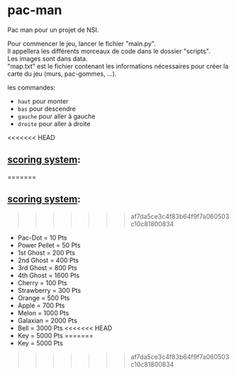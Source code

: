 # pac-man


Pac man pour un projet de NSI.


Pour commencer le jeu, lancer le fichier "main.py".  
Il appellera les différents morceaux de code dans le dossier "scripts".  
Les images sont dans data.  
"map.txt" est le fichier contenant les informations nécessaires pour créer la carte du jeu (murs, pac-gommes, ...).


les commandes:
- `haut` pour monter
- `bas` pour descendre
- `gauche` pour aller à gauche
- `droite` pour aller à droite

<<<<<<< HEAD

## [scoring system](https://pacman.fandom.com/wiki/Point_Configurations):


=======
## [scoring system](https://pacman.fandom.com/wiki/Point_Configurations):

>>>>>>> af7da5ce3c4f83b64f9f7a060503c10c81800834
- Pac-Dot = 10 Pts
- Power Pellet = 50 Pts
- 1st Ghost = 200 Pts
- 2nd Ghost = 400 Pts
- 3rd Ghost = 800 Pts
- 4th Ghost = 1600 Pts
- Cherry = 100 Pts
- Strawberry = 300 Pts
- Orange = 500 Pts
- Apple = 700 Pts
- Melon = 1000 Pts
- Galaxian = 2000 Pts
- Bell = 3000 Pts
<<<<<<< HEAD
- Key = 5000 Pts
=======
- Key = 5000 Pts
>>>>>>> af7da5ce3c4f83b64f9f7a060503c10c81800834
